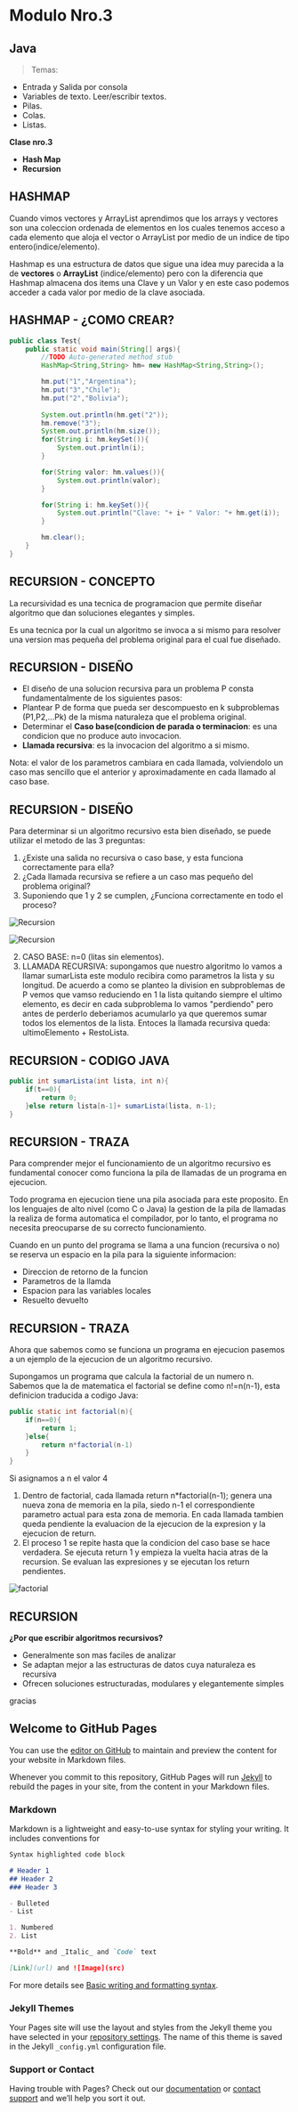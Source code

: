 # Modulo Nro.3
## Java
>Temas:
- Entrada y Salida por consola
- Variables de texto. Leer/escribir textos.
- Pilas.
- Colas.
- Listas.

**Clase nro.3**
- **Hash Map**
- **Recursion**

## HASHMAP
Cuando vimos vectores y ArrayList aprendimos que los arrays y vectores son una coleccion ordenada de elementos en los cuales tenemos acceso a cada elemento que aloja el vector o ArrayList por medio de un indice de tipo entero(indice/elemento).

Hashmap es una estructura de datos que sigue una idea muy parecida a la de **vectores** o **ArrayList** (indice/elemento) pero con la diferencia que Hashmap almacena dos items una Clave y un Valor y en este caso podemos acceder a cada valor por medio de la clave asociada.

## HASHMAP - ¿COMO CREAR?
```java
public class Test{
    public static void main(String[] args){
        //TODO Auto-generated method stub
        HashMap<String,String> hm= new HashMap<String,String>();

        hm.put("1","Argentina");
        hm.put("3","Chile");
        hm.put("2","Bolivia");
        
        System.out.println(hm.get("2"));
        hm.remove("3");
        System.out.println(hm.size());
        for(String i: hm.keySet()){
            System.out.println(i);
        }

        for(String valor: hm.values()){
            System.out.println(valor);
        }

        for(String i: hm.keySet()){
            System.out.println("Clave: "+ i+ " Valor: "+ hm.get(i));
        }

        hm.clear();
    }
}
```


## RECURSION - CONCEPTO

La recursividad es una tecnica de programacion que permite diseñar algoritmo que dan soluciones elegantes y simples.

Es una tecnica por la cual un algoritmo se invoca a si mismo para resolver una version mas pequeña del problema original para el cual fue diseñado.

## RECURSION - DISEÑO
- El diseño de una solucion recursiva para un problema P consta fundamentalmente de los siguientes pasos:
- Plantear P de forma que pueda ser descompuesto en k subproblemas (P1,P2,...Pk) de la misma naturaleza que el problema original.
- Determinar el **Caso base(condicion de parada o terminacion**: es una condicion que no produce auto invocacion.
- **Llamada recursiva**: es la invocacion del algoritmo a si mismo.

Nota: el valor de los parametros cambiara en cada llamada, volviendolo un caso mas sencillo que el anterior y aproximadamente en cada llamado al caso base.


## RECURSION - DISEÑO
Para determinar si un algoritmo recursivo esta bien diseñado, se puede utilizar el metodo de las 3 preguntas:


1. ¿Existe una salida no recursiva o caso base, y esta funciona correctamente para ella?
2. ¿Cada llamada recursiva se refiere a un caso mas pequeño del problema original?
3. Suponiendo que 1 y 2 se cumplen, ¿Funciona correctamente en todo el proceso?

![Recursion](https://user-images.githubusercontent.com/95596561/169908888-94c0edd6-53d3-45d2-a806-b460f7a4a2b2.png)

![Recursion](https://user-images.githubusercontent.com/95596561/169908981-802d796d-be24-4855-8390-1a68578c4a16.png)

2. CASO BASE: n=0 (litas sin elementos).
3. LLAMADA RECURSIVA: supongamos que nuestro algoritmo lo vamos a llamar sumarLista este modulo recibira como parametros la lista y su longitud. De acuerdo a como se planteo la division en subproblemas de P vemos que vamso reduciendo en 1 la lista quitando siempre el ultimo elemento, es decir en cada subproblema lo vamos "perdiendo" pero antes de perderlo deberiamos acumularlo ya que queremos sumar todos los elementos de la lista. Entoces la llamada recursiva queda: ultimoElemento + RestoLista.

## RECURSION - CODIGO JAVA
```java
public int sumarLista(int lista, int n){
    if(t==0){
        return 0;
    }else return lista[n-1]+ sumarLista(lista, n-1);
}
```

## RECURSION - TRAZA
Para comprender mejor el funcionamiento de un algoritmo recursivo es fundamental conocer como funciona la pila de llamadas de un programa en ejecucion.

Todo programa en ejecucion tiene una pila asociada para este proposito. En los lenguajes de alto nivel (como C o Java) la gestion de la pila de llamadas la realiza de forma automatica el compilador, por lo tanto, el programa no necesita preocuparse de su correcto funcionamiento.

Cuando en un punto del programa se llama a una funcion (recursiva o no) se reserva un espacio en la pila para la siguiente informacion:

- Direccion de retorno de la funcion
- Parametros de la llamda
- Espacion para las variables locales
- Resuelto devuelto

## RECURSION - TRAZA
Ahora que sabemos como se funciona un programa en ejecucion pasemos a un ejemplo de la ejecucion de un algoritmo recursivo.

Supongamos un programa que calcula la factorial de un numero n. Sabemos que la de matematica el factorial se define como n!=n(n-1), esta definicion traducida a codigo Java:

```java
public static int factorial(n){
    if(n==0){
        return 1;
    }else{
        return n*factorial(n-1)
    }
}
```

Si asignamos a n el valor 4

1. Dentro de factorial, cada llamada return n*factorial(n-1); genera una nueva zona de memoria en la pila, siedo n-1 el correspondiente parametro actual para esta zona de memoria. En cada llamada tambien queda pendiente la evaluacion de la ejecucion de la expresion y la ejecucion de return.
2. El proceso 1 se repite hasta que la condicion del caso base  se hace verdadera. Se ejecuta return 1 y empieza la vuelta hacia atras de la recursion. Se evaluan las expresiones y se ejecutan los return pendientes.

![factorial](https://user-images.githubusercontent.com/95596561/169915111-2bde7d78-3f9a-4222-9ec8-59ce1300a26b.png)

## RECURSION
**¿Por que escribir algoritmos recursivos?**
- Generalmente son mas faciles de analizar
- Se adaptan mejor a las estructuras de datos cuya naturaleza es recursiva
- Ofrecen soluciones estructuradas, modulares y elegantemente simples


gracias

## Welcome to GitHub Pages

You can use the [editor on GitHub](https://github.com/naomipoclava2021/pagina-web-con-README/edit/main/README.md) to maintain and preview the content for your website in Markdown files.









Whenever you commit to this repository, GitHub Pages will run [Jekyll](https://jekyllrb.com/) to rebuild the pages in your site, from the content in your Markdown files.

### Markdown

Markdown is a lightweight and easy-to-use syntax for styling your writing. It includes conventions for

```markdown
Syntax highlighted code block

# Header 1
## Header 2
### Header 3

- Bulleted
- List

1. Numbered
2. List

**Bold** and _Italic_ and `Code` text

[Link](url) and ![Image](src)
```

For more details see [Basic writing and formatting syntax](https://docs.github.com/en/github/writing-on-github/getting-started-with-writing-and-formatting-on-github/basic-writing-and-formatting-syntax).

### Jekyll Themes

Your Pages site will use the layout and styles from the Jekyll theme you have selected in your [repository settings](https://github.com/naomipoclava2021/pagina-web-con-README/settings/pages). The name of this theme is saved in the Jekyll `_config.yml` configuration file.

### Support or Contact

Having trouble with Pages? Check out our [documentation](https://docs.github.com/categories/github-pages-basics/) or [contact support](https://support.github.com/contact) and we’ll help you sort it out.
